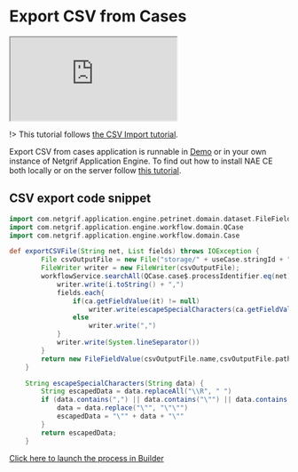 # Export CSV from Cases

<div class="container">
    <iframe class="responsive-iframe" src="https://www.youtube.com/embed/lin-jxKO-I4" title="YouTube video player"
    allow="accelerometer; autoplay; clipboard-write; encrypted-media; gyroscope; picture-in-picture"
    allowfullscreen></iframe>
</div>

!> This tutorial follows [the CSV Import tutorial](examples/csv-import/csv-import.md).

Export CSV from cases application is runnable in [Demo](https://etask.netgrif.cloud/) or in your own instance of Netgrif
Application Engine. To find out how to install NAE CE both locally or on the server
follow [this tutorial](tutorials/nae-ce-starter/nae-ce-starter.md).

## CSV export code snippet

```groovy
import com.netgrif.application.engine.petrinet.domain.dataset.FileField
import com.netgrif.application.engine.workflow.domain.QCase
import com.netgrif.application.engine.workflow.domain.Case

def exportCSVFile(String net, List fields) throws IOException {
        File csvOutputFile = new File("storage/" + useCase.stringId + "_csv_file.csv")
        FileWriter writer = new FileWriter(csvOutputFile);
        workflowService.searchAll(QCase.case$.processIdentifier.eq(net)).eachWithIndex{ Case ca, int i ->
            writer.write(i.toString() + ",")
            fields.each{
                if(ca.getFieldValue(it) != null)
                    writer.write(escapeSpecialCharacters(ca.getFieldValue(it).toString()) + ",")
                else
                    writer.write(",")
            }
            writer.write(System.lineSeparator())
        }
        return new FileFieldValue(csvOutputFile.name,csvOutputFile.path)
    }

    String escapeSpecialCharacters(String data) {
        String escapedData = data.replaceAll("\\R", " ")
        if (data.contains(",") || data.contains("\"") || data.contains("'")) {
            data = data.replace("\"", "\"\"")
            escapedData = "\"" + data + "\""
        }
        return escapedData;
    }
```

[Click here to launch the process in Builder](https://builder.netgrif.cloud/modeler?modelUrl=https://academy.netgrif.com/examples/csv-export/export.xml)
